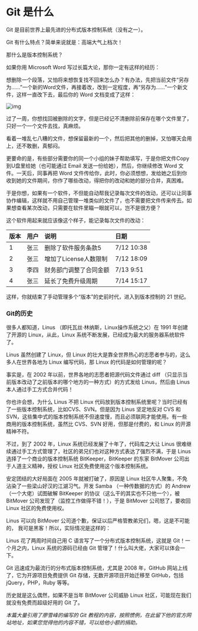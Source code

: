 # Git 是什么

Git 是目前世界上最先进的分布式版本控制系统（没有之一）。

 

Git 有什么特点？简单来说就是：高端大气上档次！

 

那什么是版本控制系统？

 

如果你用 Microsoft Word 写过长篇大论，那你一定有这样的经历：

 

想删除一个段落，又怕将来想恢复找不回来怎么办？有办法，先把当前文件“另存为……”一个新的Word文件，再接着改，改到一定程度，再“另存为……”一个新文件，这样一直改下去，最后你的 Word 文档变成了这样：

 

![img](http://wiki.jikexueyuan.com/project/git-tutorial/images/git0.jpg)

 

过了一周，你想找回被删除的文字，但是已经记不清删除前保存在哪个文件里了，只好一个一个文件去找，真麻烦。

 

看着一堆乱七八糟的文件，想保留最新的一个，然后把其他的删掉，又怕哪天会用上，还不敢删，真郁闷。

 

更要命的是，有些部分需要你的同一个小组的妹子帮助填写，于是你把文件Copy到U盘里给她（也可能通过 Email 发送一份给她），然后，你继续修改 Word 文件。一天后，同事再把 Word 文件传给你，此时，你必须想想，发给她之后到你收到她的文件期间，你作了哪些改动，得把你的改动和她的部分合并，真困难。

 

于是你想，如果有一个软件，不但能自动帮我记录每次文件的改动，还可以让同事协作编辑，这样就不用自己管理一堆类似的文件了，也不需要把文件传来传去。如果想查看某次改动，只需要在软件里瞄一眼就可以，岂不是很方便？

 

这个软件用起来就应该像这个样子，能记录每次文件的改动：

 

| 版本 | 用户 | 说明                   | 日期       |
| :--- | :--- | :--------------------- | :--------- |
| 1    | 张三 | 删除了软件服务条款5    | 7/12 10:38 |
| 2    | 张三 | 增加了License人数限制  | 7/12 18:09 |
| 3    | 李四 | 财务部门调整了合同金额 | 7/13 9:51  |
| 4    | 张三 | 延长了免费升级周期     | 7/14 15:17 |

 

这样，你就结束了手动管理多个“版本”的史前时代，进入到版本控制的 21 世纪。



### Git的历史

很多人都知道，Linus （即托瓦丝·林纳斯，Linux操作系统之父）在 1991 年创建了开源的 Linux，从此，Linux 系统不断发展，已经成为最大的服务器系统软件了。

 

Linus 虽然创建了 Linux，但 Linux 的壮大是靠全世界热心的志愿者参与的，这么多人在世界各地为 Linux 编写代码，那 Linux 的代码是如何管理的呢？

 

事实是，在 2002 年以前，世界各地的志愿者把源代码文件通过 diff （只显示当前版本改动了之前版本的哪个地方的一种方式）的方式发给 Linus，然后由 Linus 本人通过手工方式合并代码！

 

你也许会想，为什么 Linus 不把 Linux 代码放到版本控制系统里呢？当时已经有了一些版本控制系统，比如CVS、SVN。但是因为 Linus 坚定地反对 CVS 和 SVN，这些集中式的版本控制系统不但速度慢，而且必须联网才能使用。有一些商用的版本控制系统，虽然比 CVS、SVN 好用，但那是付费的，和 Linux 的开源精神不符。

 

不过，到了 2002 年，Linux 系统已经发展了十年了，代码库之大让 Linus 很难继续通过手工方式管理了，社区的弟兄们也对这种方式表达了强烈不满，于是 Linus 选择了一个商业的版本控制系统 BitKeeper，BitKeeper 的东家 BitMover 公司出于人道主义精神，授权 Linux 社区免费使用这个版本控制系统。

 

安定团结的大好局面在 2005 年就被打破了，原因是 Linux 社区牛人聚集，不免沾染了一些梁山好汉的江湖习气。开发 Samba （一种传数据的方式）的 Andrew （一个大佬）试图破解 BitKeeper 的协议（这么干的其实也不只他一个），被 BitMover 公司发现了（监控工作做得不错！），于是 BitMover 公司怒了，要收回 Linux 社区的免费使用权。

 

Linus 可以向 BitMover 公司道个歉，保证以后严格管教弟兄们，嗯，这是不可能的， 我可是黑客！所以，实际情况是这样的：

 

Linus 花了两周时间自己用 C 语言写了一个分布式版本控制系统，这就是 Git！一个月之内，Linux 系统的源码已经由 Git 管理了！什么叫大佬，大家可以体会一下。

 

Git 迅速成为最流行的分布式版本控制系统，尤其是 2008 年，GitHub 网站上线了，它为开源项目免费提供 Git 存储，无数开源项目开始迁移至 GitHub，包括 jQuery，PHP，Ruby 等等。

 

历史就是这么偶然，如果不是当年 BitMover 公司威胁 Linux 社区，可能现在我们就没有免费而超级好用的 Git 了。



*本篇大量引用了廖雪峰的编写的  Git 教程的内容，按照惯例，在此留下他的官方网站地址，如果您觉得他的内容不错，可以给他小额的捐助。*

